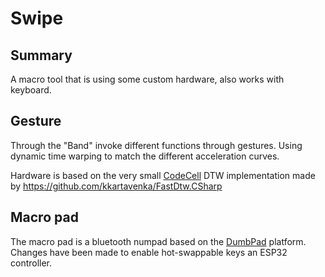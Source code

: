 # Swipe
## Summary
A macro tool that is using some custom hardware, also works with keyboard.

## Gesture
Through the "Band" invoke different functions through gestures. Using dynamic time warping to match the different acceleration curves.

Hardware is based on the very small [CodeCell](https://microbots.io/products/codecell?variant=49714638717261)
DTW implementation made by https://github.com/kkartavenka/FastDtw.CSharp

## Macro pad
The macro pad is a bluetooth numpad based on the [DumbPad](https://github.com/imchipwood/dumbpad) platform. Changes have been made to enable hot-swappable keys an ESP32 controller.
